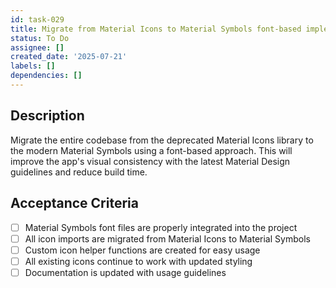 ```yaml
---
id: task-029
title: Migrate from Material Icons to Material Symbols font-based implementation
status: To Do
assignee: []
created_date: '2025-07-21'
labels: []
dependencies: []
---
```


## Description

Migrate the entire codebase from the deprecated Material Icons library to the modern Material Symbols using a font-based approach. This will improve the app's visual consistency with the latest Material Design guidelines and reduce build time.

## Acceptance Criteria

- [ ] Material Symbols font files are properly integrated into the project
- [ ] All icon imports are migrated from Material Icons to Material Symbols
- [ ] Custom icon helper functions are created for easy usage
- [ ] All existing icons continue to work with updated styling
- [ ] Documentation is updated with usage guidelines
